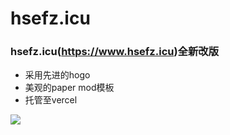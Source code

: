 # hsefz.icu

### hsefz.icu(https://www.hsefz.icu)全新改版

* 采用先进的hogo
* 美观的paper mod模板
* 托管至vercel

![](https://i.imgur.com/eCWCKp6.png)
